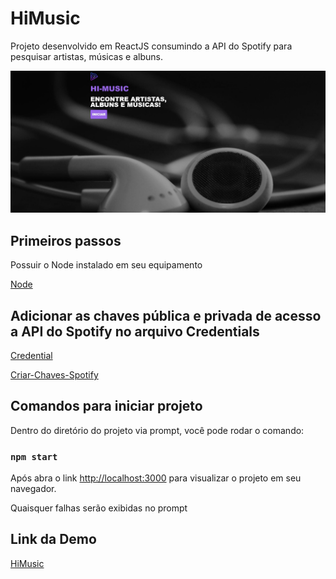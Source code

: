 # HiMusic


Projeto desenvolvido em ReactJS consumindo a API do Spotify para pesquisar artistas, músicas e albuns.


![Capa do Projeto](/public/Capa.JPG)


## Primeiros passos


Possuir o Node instalado em seu equipamento


[Node](https://nodejs.org/en/)


## Adicionar as chaves pública e privada de acesso a API do Spotify no arquivo Credentials


[Credential](/src/services/Credentials.js)


[Criar-Chaves-Spotify](https://developer.spotify.com/dashboard/login)


## Comandos para iniciar projeto


Dentro do diretório do projeto via prompt, você pode rodar o comando:


### `npm start`

Após abra o link [http://localhost:3000](http://localhost:3000) para visualizar o projeto em seu navegador.

Quaisquer falhas serão exibidas no prompt


## Link da Demo


[HiMusic]()
